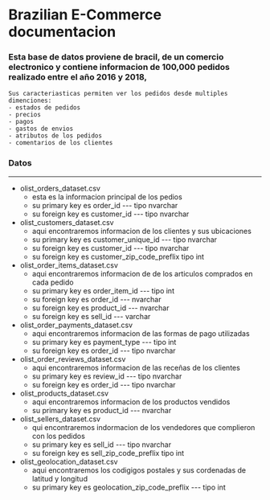 # Brazilian E-Commerce documentacion

### Esta base de datos proviene de bracil, de un comercio electronico y contiene informacion de 100,000 pedidos realizado entre el año 2016 y 2018,
    Sus caracteriasticas permiten ver los pedidos desde multiples dimenciones:
    - estados de pedidos
    - precios
    - pagos
    - gastos de envios
    - atributos de los pedidos
    - comentarios de los clientes

### Datos
---
  * olist_orders_dataset.csv
    * esta es la informacion principal de los pedios
    * su primary key es order_id --- tipo nvarchar
    * su foreign key es customer_id --- tipo nvarchar
  * olist_customers_dataset.csv
    * aqui encontraremos informacion de los clientes y sus ubicaciones
    * su primary key es customer_unique_id --- tipo nvarchar
    * su foreign key es customer_id --- tipo nvarchar
    * su foreign key es customer_zip_code_preflix tipo int
  * olist_order_items_dataset.csv
    * aqui encontraremos informacion de de los articulos comprados en cada pedido
    * su primary key es order_item_id --- tipo int
    * su foreign key es order_id --- nvarchar
    * su foreign key es product_id --- nvarchar
    * su foreign key es sell_id --- varchar
  * olist_order_payments_dataset.csv
    * aqui encontraremos informacion de las formas de pago utilizadas
    * su primary key es payment_type --- tipo int
    * su foreign key es order_id --- tipo nvarchar
  * olist_order_reviews_dataset.csv
    * aqui encontraremos informacion de las receñas de los clientes
    * su primary key es review_id --- tipo nvarchar
    * su foreign key es order_id --- tipo nvarchar
  * olist_products_dataset.csv
    * aqui encontraremos informacion de los productos vendidos
    * su primary key es product_id --- nvarchar
  * olist_sellers_dataset.csv
    * qui encontraremos indormacion de los vendedores que complieron con los pedidos
    * su primary key es sell_id --- tipo nvarchar
    * su foreign key es sell_zip_code_preflix tipo int
  * olist_geolocation_dataset.csv
    * aqui encontraremos los codigigos postales y sus cordenadas de latitud y longitud
    * su primary key es geolocation_zip_code_preflix --- tipo int